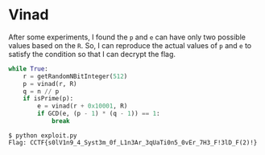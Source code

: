 # Vinad

After some experiments, I found the `p` and `e` can have only two possible values based on the `R`.
So, I can reproduce the actual values of `p` and `e` to satisfy the condition so that I can decrypt the flag.
```python
while True:
    r = getRandomNBitInteger(512)
    p = vinad(r, R)
    q = n // p
    if isPrime(p):
        e = vinad(r + 0x10001, R)
        if GCD(e, (p - 1) * (q - 1)) == 1:
            break
```

```
$ python exploit.py
Flag: CCTF{s0lV1n9_4_Syst3m_0f_L1n3Ar_3qUaTi0n5_0vEr_7H3_F!3lD_F(2)!}
```
